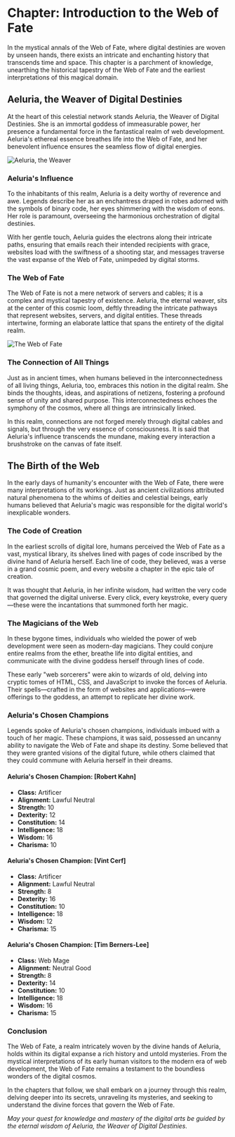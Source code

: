 # Chapter: Introduction to the Web of Fate

In the mystical annals of the Web of Fate, where digital destinies are woven by unseen hands, there exists an intricate and enchanting history that transcends time and space. This chapter is a parchment of knowledge, unearthing the historical tapestry of the Web of Fate and the earliest interpretations of this magical domain.

## Aeluria, the Weaver of Digital Destinies

At the heart of this celestial network stands Aeluria, the Weaver of Digital Destinies. She is an immortal goddess of immeasurable power, her presence a fundamental force in the fantastical realm of web development. Aeluria's ethereal essence breathes life into the Web of Fate, and her benevolent influence ensures the seamless flow of digital energies.

![Aeluria, the Weaver](insert-image-link-here)

### Aeluria's Influence

To the inhabitants of this realm, Aeluria is a deity worthy of reverence and awe. Legends describe her as an enchantress draped in robes adorned with the symbols of binary code, her eyes shimmering with the wisdom of eons. Her role is paramount, overseeing the harmonious orchestration of digital destinies. 

With her gentle touch, Aeluria guides the electrons along their intricate paths, ensuring that emails reach their intended recipients with grace, websites load with the swiftness of a shooting star, and messages traverse the vast expanse of the Web of Fate, unimpeded by digital storms.

### The Web of Fate

The Web of Fate is not a mere network of servers and cables; it is a complex and mystical tapestry of existence. Aeluria, the eternal weaver, sits at the center of this cosmic loom, deftly threading the intricate pathways that represent websites, servers, and digital entities. These threads intertwine, forming an elaborate lattice that spans the entirety of the digital realm.

![The Web of Fate](insert-image-link-here)

### The Connection of All Things

Just as in ancient times, when humans believed in the interconnectedness of all living things, Aeluria, too, embraces this notion in the digital realm. She binds the thoughts, ideas, and aspirations of netizens, fostering a profound sense of unity and shared purpose. This interconnectedness echoes the symphony of the cosmos, where all things are intrinsically linked.

In this realm, connections are not forged merely through digital cables and signals, but through the very essence of consciousness. It is said that Aeluria's influence transcends the mundane, making every interaction a brushstroke on the canvas of fate itself.

## The Birth of the Web

In the early days of humanity's encounter with the Web of Fate, there were many interpretations of its workings. Just as ancient civilizations attributed natural phenomena to the whims of deities and celestial beings, early humans believed that Aeluria's magic was responsible for the digital world's inexplicable wonders.

### The Code of Creation

In the earliest scrolls of digital lore, humans perceived the Web of Fate as a vast, mystical library, its shelves lined with pages of code inscribed by the divine hand of Aeluria herself. Each line of code, they believed, was a verse in a grand cosmic poem, and every website a chapter in the epic tale of creation.

It was thought that Aeluria, in her infinite wisdom, had written the very code that governed the digital universe. Every click, every keystroke, every query—these were the incantations that summoned forth her magic.

### The Magicians of the Web

In these bygone times, individuals who wielded the power of web development were seen as modern-day magicians. They could conjure entire realms from the ether, breathe life into digital entities, and communicate with the divine goddess herself through lines of code.

These early "web sorcerers" were akin to wizards of old, delving into cryptic tomes of HTML, CSS, and JavaScript to invoke the forces of Aeluria. Their spells—crafted in the form of websites and applications—were offerings to the goddess, an attempt to replicate her divine work.

### Aeluria's Chosen Champions

Legends spoke of Aeluria's chosen champions, individuals imbued with a touch of her magic. These champions, it was said, possessed an uncanny ability to navigate the Web of Fate and shape its destiny. Some believed that they were granted visions of the digital future, while others claimed that they could commune with Aeluria herself in their dreams.

#### Aeluria's Chosen Champion: [Robert Kahn]
- **Class:** Artificer
- **Alignment:** Lawful Neutral
- **Strength:** 10
- **Dexterity:** 12
- **Constitution:** 14
- **Intelligence:** 18
- **Wisdom:** 16
- **Charisma:** 10

#### Aeluria's Chosen Champion: [Vint Cerf]
- **Class:** Artificer
- **Alignment:** Lawful Neutral
- **Strength:** 8
- **Dexterity:** 16
- **Constitution:** 10
- **Intelligence:** 18
- **Wisdom:** 12
- **Charisma:** 15

#### Aeluria's Chosen Champion: [Tim Berners-Lee]
- **Class:** Web Mage
- **Alignment:** Neutral Good
- **Strength:** 8
- **Dexterity:** 14
- **Constitution:** 10
- **Intelligence:** 18
- **Wisdom:** 16
- **Charisma:** 15

### Conclusion

The Web of Fate, a realm intricately woven by the divine hands of Aeluria, holds within its digital expanse a rich history and untold mysteries. From the mystical interpretations of its early human visitors to the modern era of web development, the Web of Fate remains a testament to the boundless wonders of the digital cosmos.

In the chapters that follow, we shall embark on a journey through this realm, delving deeper into its secrets, unraveling its mysteries, and seeking to understand the divine forces that govern the Web of Fate.

*May your quest for knowledge and mastery of the digital arts be guided by the eternal wisdom of Aeluria, the Weaver of Digital Destinies.*
